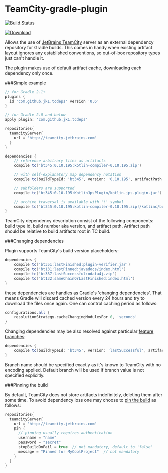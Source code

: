 TeamCity-gradle-plugin 
======================
[![Build Status](https://travis-ci.org/jk1/TeamCity-dependencies-gradle-plugin.png?branch=master)](https://travis-ci.org/jk1/TeamCity-dependencies-gradle-plugin)

[ ![Download](https://api.bintray.com/packages/eugenbox/maven/teamcity-dependencies-gradle-plugin/images/download.svg) ](https://bintray.com/eugenbox/maven/teamcity-dependencies-gradle-plugin/_latestVersion)

Allows the use of [JetBrains TeamCity](http://www.jetbrains.com/teamcity/) server as an external dependency repository for Gradle builds. This comes in handy when existing artifact layout ignores any established conventions, so out-of-box repository types just can't handle it.

The plugin makes use of default artifact cache, downloading each dependency only once.

###Simple example

```groovy
// for Gradle 2.1+
plugins {
  id 'com.github.jk1.tcdeps' version '0.6'
}

// for Gradle 2.0 and below
apply plugin: 'com.github.jk1.tcdeps'

repositories{
  teamcityServer{
    url = 'http://teamcity.jetbrains.com'
  }
}

dependencies {
    // reference arbitrary files as artifacts
    compile tc('bt345:0.10.195:kotlin-compiler-0.10.195.zip')

    // with self-explanatory map dependency notation
    compile tc(buildTypeId: 'bt345', version: '0.10.195', artifactPath: 'kotlin-compiler-for-maven.jar')

    // subfolders are supported
    compile tc('bt345:0.10.195:KotlinJpsPlugin/kotlin-jps-plugin.jar')

    // archive traversal is available with '!' symbol
    compile tc('bt345:0.10.195:kotlin-compiler-0.10.195.zip!/kotlinc/build.txt')
}
```
TeamCity dependency description consist of the following components: build type id, build number aka version, and artifact path. Artifact path should be relative to build artifacts root in TC build. 

###Changing dependencies

Plugin supports TeamCity's build version placeholders:

```groovy
dependencies {
    compile tc('bt351:lastFinished:plugin-verifier.jar')
    compile tc('bt131:lastPinned:javadocs/index.html')
    compile tc('bt337:lastSuccessful:odata4j.zip')
    compile tc('bt132:sameChainOrLastFinished:index.html')
}
```
these dependencies are handles as Gradle's 'changing dependencies'. That means Gradle will discard cached version every 24 hours and try to download the files once again. One can control caching period as follows:

```groovy
configurations.all {
    resolutionStrategy.cacheChangingModulesFor 0, 'seconds'
}
```

Changing dependencies may be also resolved against particular [feature branches](https://confluence.jetbrains.com/display/TCD8/Working+with+Feature+Branches):

```groovy
dependencies {
    compile tc(buildTypeId: 'bt345', version: 'lastSuccessful', artifactPath: 'KotlinJpsPlugin/kotlin-jps-plugin.jar', branch: 'master')
}
```

Branch name should be specified exactly as it's known to TeamCity with no encoding applied.
Default branch will be used if branch value is not specified explicitly.

###Pinning the build

By default, TeamCity does not store artifacts indefinitely, deleting them after some time. To avoid dependency loss one may choose to [pin the build](https://confluence.jetbrains.com/display/TCD8/Pinned+Build) as follows:

```groovy
repositories{
  teamcityServer{
    url = 'http://teamcity.jetbrains.com'
    pin {
      // pinning usually requires authentication
      username = "name"
      password = "secret"
      stopBuildOnFail = true  // not mandatory, default to 'false'
      message = "Pinned for MyCoolProject"  // not mandatory
    }
  }
}
```
